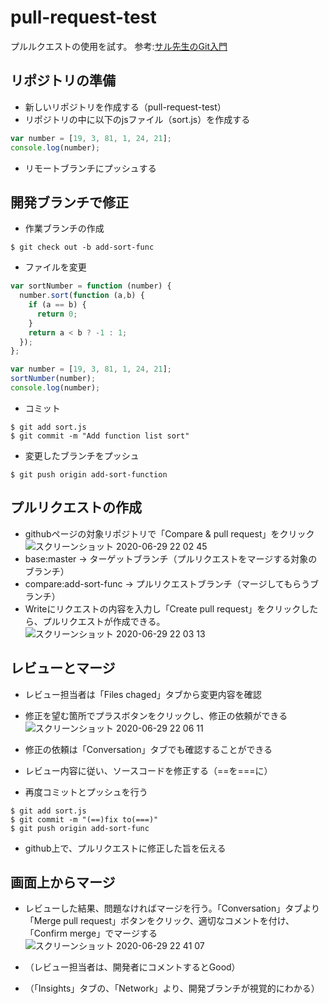 # pull-request-test

プルルクエストの使用を試す。
参考:[サル先生のGit入門](https://backlog.com/ja/git-tutorial/pull-request/04/)


## リポジトリの準備

- 新しいリポジトリを作成する（pull-request-test）
- リポジトリの中に以下のjsファイル（sort.js）を作成する
```javascript
var number = [19, 3, 81, 1, 24, 21];
console.log(number);
```
- リモートブランチにプッシュする


## 開発ブランチで修正

- 作業ブランチの作成
```
$ git check out -b add-sort-func
```
- ファイルを変更
```javascript
var sortNumber = function (number) {
  number.sort(function (a,b) {
    if (a == b) {
      return 0;
    }
    return a < b ? -1 : 1;
  });
};

var number = [19, 3, 81, 1, 24, 21];
sortNumber(number);
console.log(number);
```
- コミット
```
$ git add sort.js
$ git commit -m "Add function list sort"
```
- 変更したブランチをプッシュ
```
$ git push origin add-sort-function
```

## プルリクエストの作成

- githubページの対象リポジトリで「Compare & pull request」をクリック
![スクリーンショット 2020-06-29 22 02 45](https://user-images.githubusercontent.com/67271461/86009707-7e2baf00-ba55-11ea-928f-80cf1a1add7a.png)
- base:master → ターゲットブランチ（プルリクエストをマージする対象のブランチ）
- compare:add-sort-func → プルリクエストブランチ（マージしてもらうブランチ）
- Writeにリクエストの内容を入力し「Create pull request」をクリックしたら、プルリクエストが作成できる。
![スクリーンショット 2020-06-29 22 03 13](https://user-images.githubusercontent.com/67271461/86011338-8553bc80-ba57-11ea-8a8e-5b534dbdd4e4.png)

## レビューとマージ

- レビュー担当者は「Files chaged」タブから変更内容を確認
- 修正を望む箇所でプラスボタンをクリックし、修正の依頼ができる
![スクリーンショット 2020-06-29 22 06 11](https://user-images.githubusercontent.com/67271461/86011626-e4193600-ba57-11ea-8691-0469dbd5efa2.png)

- 修正の依頼は「Conversation」タブでも確認することができる

- レビュー内容に従い、ソースコードを修正する（==を===に）
- 再度コミットとプッシュを行う
```
$ git add sort.js
$ git commit -m "(==)fix to(===)"
$ git push origin add-sort-func
```
- github上で、プルリクエストに修正した旨を伝える

## 画面上からマージ

- レビューした結果、問題なければマージを行う。「Conversation」タブより「Merge pull request」ボタンをクリック、適切なコメントを付け、「Confirm merge」でマージする
![スクリーンショット 2020-06-29 22 41 07](https://user-images.githubusercontent.com/67271461/86014158-ee88ff00-ba5a-11ea-8c49-81d5c4e62302.png)

- （レビュー担当者は、開発者にコメントするとGood）
- （「Insights」タブの、「Network」より、開発ブランチが視覚的にわかる）
